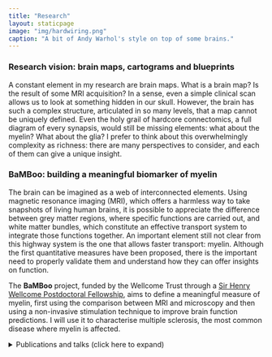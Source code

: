 ```yaml
---
title: "Research"
layout: staticpage
image: "img/hardwiring.png"
caption: "A bit of Andy Warhol's style on top of some brains."
---
```


### Research vision: brain maps, cartograms and blueprints

A constant element in my research are brain maps. What is a brain map? Is the result of some MRI acquisition? In a sense, even a simple clinical scan allows us to look at something hidden in our skull. However, the brain has such a complex structure, articulated in so many levels, that a map cannot be uniquely defined. Even the holy grail of hardcore connectomics, a full diagram of every synapsis, would still be missing elements: what about the myelin? What about the glia? I prefer to think about this overwhelmingly complexity as richness: there are many perspectives to consider, and each of them can give a unique insight. 

### BaMBoo: building a meaningful biomarker of myelin

The brain can be imagined as a web of interconnected elements. Using magnetic resonance imaging (MRI), which offers a harmless way to take snapshots of living human brains, it is possible to appreciate the difference between grey matter regions, where specific functions are carried out, and white matter bundles, which constitute an effective transport system to integrate those
functions together. An important element still not clear from this highway system is the one that allows faster transport: myelin. Although the first quantitative measures have been proposed, there is the important need to properly validate them and understand how they can offer insights on function.

The **BaMBoo** project, funded by the Wellcome Trust through a [Sir Henry Wellcome Postdoctoral Fellowship](https://wellcome.org/grant-funding/people-and-projects/grants-awarded/bamboo-building-meaningful-biomarker-myelin), aims to define a meaningful measure of myelin, first using the comparison between MRI and microscopy and then using a non-invasive stimulation technique to improve brain function predictions. I will use it to characterise multiple sclerosis, the most common disease where myelin is affected.


<details>
<summary>Publications and talks (click here to expand)</summary>

My list of publications is also available on my [Google Scholar profile](https://scholar.google.com/citations?user=raI97kYAAAAJ&hl=it).

### Preprints

R Gau, S Noble, K Heuer, K Bottenhorn, IP Bilgin, YF Yang, J Huntenburg, JMM Bayer, R Bethlehem, SA Rhoads, C Vogelbacher, V Borghesani, E Levitis, HT Wang, S Van Den Bossche, X Kobeleva, JHL Gorroño, S Guay, MS Atay, GP Varoquaux, D Huijser, M Sandström, P Herholz, SA Nastase, AP Badhwar, G Dumas, S Schwab, S Moia, M Dayan, Y Bassil, PP Brooks, **M Mancini**, et al. (2021) Brainhack: developing a culture of open, inclusive, community-driven neuroscience. *PsyArXiv* - <https://doi.org/10.31234/osf.io/rytjq>

KG Schilling, F Rheault, L Petit, CB Hansen, Vi Nath, FC Yeh, G Girard, M Barakovic, J Rafael-Patino, T Yu, E Fischi-Gomez, M Pizzolato, M Ocampo-Pineda, S Schiavi, EJ Canales-Rodríguez, A Daducci, C Granziera, G Innocenti, JP Thiran, L Mancini, S Wastling, S Cocozza, M Petracca, G Pontillo, **M Mancini**, et al. (2020) Tractography dissection variability: what happens when 42 groups dissect 14 white matter bundles on the same dataset? *bioRxiv* - <https://doi.org/10.1101/2020.10.07.321083>


### Journal Papers

T Carandini, **M Mancini**, I Bogdan, CL Rae, AW Barritt, A Sethi, N Harrison, W Rashid, E Scarpini, D Galimberti, M Bozzali, M Cercignani (2021) Disruption of brainstem monoaminergic fibre tracts in multiple sclerosis as a putative mechanism for cognitive fatigue: a fixel-based analysis. *NeuroImage: Clinical*, in press.

T Boshkovski, L Kocarev, J Cohen-Adad, B Misic, S Lehéricy, N Stikov, **M Mancini** (2020) The R1-weighted connectome: complementing brain networks with a myelin-sensitive measure. *Network Neuroscience*, in press - <https://doi.org/10.1162/netn_a_00179>

**M Mancini**, A Karakuzu, J Cohen-Adad, M Cercignani, T Nichols, N Stikov (2020) An interactive meta-analysis of MRI biomarkers of myelin. *Elife*, 9: e61523 - <https://doi.org/10.7554/eLife.61523>

**M Mancini**, A Casamitjana, L Peter, E Robinson, S Crampsie, DL Thomas, JL Holton, Z Jaunmuktane, JE Iglesias (2020) A multimodal computational pipeline for 3D histology of the human brain. *Scientific Reports*, 10: 13839 - <https://doi.org/10.1038/s41598-020-69163-z>

J Koenig, B Abler, I Agartz, T Åkerstedt, OA Andreassen, M Anthony, K Bertsch, RC Brown, R Brunner, L Carnevali, H Critchley, KR Cullen, EJC de Geus, I Dziobek, H Fischer, H Flor, M Gaebler, PJ Gianaros, MJ Giummarra, S Greening, S Guendelman, J Heathers, SC Herpertz, MX Hu, S Jentschke, M Kaess, T Kaufmann, B Klimes-Dougan, S Koelsch, M Krauch, D Kumral, F Lamers, TH Lee, M Lekander, F Lin, M Lotze, E Makovac, **M Mancini**, et al. (2020) Cortical Thickness and Resting State Cardiac Function Across the Lifespan: A Cross-Sectional Pooled Mega Analysis. *Psychophysiology*, in press - <https://doi.org/10.1111/psyp.13688>

L Serra, M Bruschini, C Di Domenico, **M Mancini**, G Bechi Gabrielli, S Bonarota, C Caltagirone, M Cercignani, C Marra, M Bozzali (2020) Behavioral psychological symptoms of dementia and functional connectivity changes: a network-based study. *Neurobiology of Aging*, 94: 196-206 - <https://doi.org/10.1016/j.neurobiolaging.2020.06.009>

A Zugman, A Harrewijn, EM Cardinale, H Zwiebel, GF Freitag, KE Werwath, JM Bas‐Hoogendam, NA Groenewold, M Aghajani, K Hilbert, N Cardoner, D Porta‐Casteràs, S Gosnell, R Salas, KS Blair, JR Blair, MZ Hammoud, M Milad, K Burkhouse, KL Phan, HK Schroeder, JR Strawn, K Beesdo‐Baum, SI Thomopoulos, HJ Grabe, S Van der Auwera, K Wittfeld, JA Nielsen, R Buckner, JW Smoller, B Mwangi, JC Soares, MJ Wu, GB Zunta‐Soares, AP Jackowski, PM Pan, GA Salum, M Assaf, GJ Diefenbach, P Brambilla, E Maggioni, D Hofmann, T Straube, C Andreescu, R Berta, E Tamburo, R Price, GG Manfro, HD Critchley, E Makovac, **M Mancini**, et al. (2020) Mega‐analysis methods in ENIGMA: The experience of the generalized anxiety disorder working group. *Human Brain Mapping*, in press - <https://doi.org/10.1002/hbm.25096>

**M Mancini**, SB Vos, VN Vakharia, AG O'Keeffee, K Trimmel, F Barkhof, C Dorfer, S Soman, GW Winston, C Wu et al. (2019) Automated fiber tract reconstruction for surgery planning: Extensive validation in language-related white matter tracts. *NeuroImage: Clinical*, 23: 101883 - <https://doi.org/10.1016/j.nicl.2019.101883>
 
SC de Lange, LH Scholtens, LH van den Berg, MP Boks, M Bozzali, W Cahn, U Dannlowski, S Durston, E Geuze, NEM van Haren, MHJ Hillegers, K Koch, MA Jurado, **M Mancini**, et al. (2019) Shared vulnerability for connectome alterations across psychiatric and neurological brain disorders. *Nature Human Behaviour*, 3: 988–998 - <https://doi.org/10.1038/s41562-019-0659-6>

M Galovic, I Baudracco, E Wright-Goff, G Pillajo, P Nachev, B Wandschneider, F Woermann, P Thompson, S Baxendale, AW McEvoy, M Nowell, **M Mancini** et al. (2019) Association of Piriform Cortex Resection With Surgical Outcomes in Patients With Temporal Lobe Epilepsy. *JAMA Neurology*, 76(6): 690-700 - <https://doi.org/10.1001/jamaneurol.2019.0204>

L Carnevali, **M Mancini**, J Koenig, E Makovac, D R Watson, F Meeten, HD Critchley, C Ottaviani (2019) Cortical morphometric predictors of autonomic dysfunction in generalized anxiety disorder. *Autonomic Neuroscience*, 217: 41-48 - <https://doi.org/10.1016/j.autneu.2019.01.001>

E Makovac, **M Mancini**, S Fagioli, DR Watson, F Meeten, CL Rae, HD Critchley, C Ottaviani (2019) Network abnormalities in generalized anxiety pervade beyond the amygdala-pre-frontal cortex circuit: Insights from graph theory. *Psychiatry Research: Neuroimaging*, 281: 107-116 - <https://doi.org/10.1016/j.pscychresns.2018.09.006>

**M Mancini**, M Cercignani (2018) Network models in neuroimaging: a survey of multimodal applications. *Fundamenta Informaticae*, 163(1): 63-91 - <https://doi.org/10.3233/FI-2018-1732>

G Koch, S Bonnì, MC Pellicciari, EP Casula, **M Mancini**, R Esposito, V Ponzo, S Picazio, F Di Lorenzo, L Serra, et al. (2018) Transcranial magnetic stimulation of the precuneus enhances memory and neural activity in prodromal Alzheimer's disease. *NeuroImage*, 169: 302-311 - <https://doi.org/10.1016/j.neuroimage.2017.12.048>

E Makovac, SN Garfinkel, A Bassi, B Basile, E Macaluso, M Cercignani, E Mattei, **M Mancini**, D Agalliu, P Cortelli, et al. (2018) Fear processing is differentially affected by lateralized stimulation of carotid baroreceptors. *Cortex*, 99: 200-212 - <https://doi.org/10.1016/j.cortex.2017.07.002>

MC Pellicciari, S Bonnì, V Ponzo, AM Cinnera, **M Mancini**, EP Casula, F Sallustio, S Paolucci, C Caltagirone, G Koch (2018) Dynamic reorganization of TMS-evoked activity in subcortical stroke patients. *NeuroImage*, 175: 365-378 – <https://doi.org/10.1016/j.neuroimage.2018.04.011>

**M Mancini**, G Giulietti, N Dowell, B Spanò, N Harrison, M Bozzali, M Cercignani (2018) Introducing axonal myelination in connectomics: A preliminary analysis of g-ratio distribution in healthy subjects. *NeuroImage*, 182: 351-359 - <https://doi.org/10.1016/j.neuroimage.2017.09.018>

**M Mancini**, C Mastropasqua, S Bonnì, V Ponzo, M Cercignani, S Conforto, G Koch, M Bozzali (2017) Theta Burst Stimulation of the Precuneus Modulates Resting State Connectivity in the Left Temporal Pole. *Brain Topography*, 30(3): 312-319 - <https://doi.org/10.1007/s10548-017-0559-x>

F Barban, **M Mancini**, M Cercignani, F Adriano, R Perri, R Annicchiarico, GA Carlesimo, C Ricci, MG Lombardi, V Teodonno, et al. (2017) A Pilot Study on Brain Plasticity of Functional Connectivity Modulated by Cognitive Training in Mild Alzheimer’s Disease and Mild Cognitive Impairment. *Brain Sciences*, 7(5): 50 - <https://doi.org/10.3390/brainsci7050050>

L Serra, **M Mancini**, M Cercignani, C Di Domenico, B Spanò, G Giulietti, G Koch, C Marra, M Bozzali (2017) Network-based substrate of cognitive reserve in Alzheimer’s disease. *Journal of Alzheimer's Disease*, 55(1): 421-430 – <https://doi.org/10.3233/JAD-160735>

**M Mancini**, D Brignani, S Conforto, P Mauri, C Miniussi, MC Pellicciari (2016) Assessing cortical synchronization during transcranial direct current stimulation: A graph-theoretical analysis. *NeuroImage*, 140: 57-65 - <https://doi.org/10.1016/j.neuroimage.2016.06.003>

L Serra, M Cercignani, M Bruschini, L Cipolotti, **M Mancini**, G Silvestri, A Petrucci, E Bucci, G Antonini, L Licchelli, et al. (2016) “I know that you know that I know”: neural substrates associated with social cognition deficits in DM1 patients *PLOS ONE*, 11(6): e0156901 - <https://doi.org/10.1371/journal.pone.0156901>

L Serra, **M Mancini**, G Silvestri, A Petrucci, M Masciullo, B Spanò, M Torso, C Mastropasqua, M Giacanelli, C Caltagirone, et al. (2016) Brain connectomics’ modification to clarify motor and nonmotor features of myotonic dystrophy type 1. *Neural plasticity*, 2016: 2696085 - <https://doi.org/10.1155/2016/2696085>


### Book chapters

*In Italian*

M Cercignani, **M Mancini**, C Gandini Wheeler-Kingshot (2018) Connettività e connettomica: promesse e tranelli. *Immagini biomediche: nuove tendenze in tecnologia, metodi e applicazioni*, 163-183 - Patron.
    
**M Mancini** (2013) La diaspora dei cervelli. *Mettere a frutto i talenti: Esperienze e testimonianze sull'Italia di oggi*, 153-155 - Franco Angeli.
    


### Papers in proceedings

**M Mancini**, S Crampsie, DL Thomas, Z Jaunmuktane, JL Holton, JE Iglesias (2019) Hierarchical Joint Registration of Tissue Blocks With Soft Shape Constraints For Large-Scale Histology of The Human Brain. *IEEE 16th International Symposium on Biomedical Imaging (ISBI 2019)*, 666-669 - <https://doi.org/10.1109/ISBI.2019.8759396>

A Granados, **M Mancini**, SB Vos, O Lucena, V Vakharia, R Rodionov, JS Duncan, R Sparks, S Ourselin (2018) A machine learning approach to predict instrument bending in stereotactic neurosurgery. *Medical Image Computing and Computer-Assisted Intervention (MICCAI)*: 238-246 – <https://doi.org/10.1007/978-3-030-00937-3_28>

**M Mancini**, G Giulietti, B Spanò, M Bozzali, M Cercignani, S Conforto (2016) Estimating multimodal brain connectivity in multiple sclerosis: An exploratory factor analysis. *38th Annual International Conference of the IEEE Engineering in Medicine and Biology Society (EMBC)*: 1131-1134 - <https://doi.org/10.1109/EMBC.2016.7590903>

**M Mancini**, MA De Reus, L Serra, M Bozzali, MP Van Den Heuvel, M Cercignani, S Conforto (2016) Network attack simulations in Alzheimer's disease: The link between network tolerance and neurodegeneration. *IEEE 13th International Symposium on Biomedical Imaging (ISBI)*: 237-240 - <https://doi.org/10.1109/ISBI.2016.7493253>

**M Mancini**, MC Pellicciari, D Brignani, P Mauri, C De Marchis, C Miniussi, S Conforto (2015) Automatic artifact suppression in simultaneous tDCS-EEG using adaptive filtering. *37th Annual International Conference of the IEEE Engineering in Medicine and Biology Society (EMBC)*: 2729-2732 - <https://doi.org/10.1109/EMBC.2015.7318956>

**M Mancini**, E Mattei, F Censi, G Calcagnini, M Bozzali, S Conforto (2015) Functional connectivity during autonomic stimulation estimated using spectral coherence of fMRI signals. *7th International IEEE/EMBS Conference on Neural Engineering (NER)*: 1044-1047 - <https://doi.org/10.1109/NER.2015.7146806>

E Mattei, F Censi, M Triventi, **M Mancini**, A Napolitano, E Genovese, V Cannatà, R Falsaperla, G Calcagnini (2015) Wrong detection of ventricular fibrillation in an implantable cardioverter defibrillator caused by the movement near the MRI scanner bore. *37th Annual International Conference of the IEEE Engineering in Medicine and Biology Society (EMBC)*: 7200-7203 - <https://doi.org/10.1109/EMBC.2015.7320053>

**M Mancini**, E Mattei, F Censi, B Basile, M Bozzali, G Calcagnini (2014) Investigation of baroreflex autonomic control by spectral coherence of fMRI independent components and neck suction stimulation signal. *Computing in Cardiology Conference (CinC)*: 1005-1008 - <https://ieeexplore.ieee.org/document/7043215>

**M Mancini**, G Calcagnini, E Mattei, F Censi, M Bozzali, R Barbieri (2014) Modeling Heart Beat Dynamics and fMRI Signals during Carotid Stimulation by Neck Suction. *36th Annual International Conference of the IEEE Engineering in Medicine and Biology Society (EMBC)*: 6647-6650 -  <https://doi.org-10.1109/EMBC.2014.6945152>

E Mattei, F Censi, **M Mancini**, A Napolitano, E Genovese, V Cannatà, G Burriesci, R Falsaperla, Gi Calcagnini (2014) Currents induced by fast movements inside the MRI room may cause inhibition in an implanted pacemaker. *36th Annual International Conference of the IEEE Engineering in Medicine and Biology Society (EMBC)*: 890-893 - <https://doi.org/10.1109/EMBC.2014.6943734>


### Abstract in Proceedings

T Boshkovski, L Kocarev, J Cohen-Adad, B Misic, S Lehéricy, N Stikov, **M Mancini** (2020) The R1-weighted connectome: complementing brain networks with a myelin-sensitive measure. *26th Annual Meeting of the Organization for Human Brain Mapping (OHBM)*.

**M Mancini**, E Alonso-Ortiz, M Cercignani, J Cohen-Adad, N Stikov (2020) Myelin-sensitive Quantitative Maps: Two’s Company, Three’s a Crowd? *International Society for Magnetic Resonance in Medicine (ISMRM) Virtual Conference*.

T Carandini, **M Mancini**, I Bogdan, C Rae, A Barritt, A Sethi, N Harrison, W Rashid, M Cercignani, M Bozzali (2020) Brainstem monoaminergic functional and structural connectivity is altered in multiple sclerosis and contributes to fatigue. *International Society for Magnetic Resonance in Medicine (ISMRM) Virtual Conference*.

C Maffei,  G Girard,  K Schilling, N Adluru, D Aydogan, A Hamamci, FC Yeh, **M Mancini**, et al. (2020) The IronTract challenge: Validation and optimal tractography methods for the HCP diffusion acquisition scheme. *International Society for Magnetic Resonance in Medicine (ISMRM) Virtual Conference*.

T Carandini, **M Mancini**, I Bogdan, C Rae, A Barritt, A Sethi, N Harrison, W Rashid, M Bozzali, M Cercignani (2020) Brainstem monoaminergic functional and structural connectivity is altered in multiple sclerosis and associated to cognitive fatigue. *6th Congress of the  European Academy of Neurology*, published in *European Journal of Neurology* 27(S1): 202 - <https://doi.org/10.1111/ene.14307>

**M Mancini**, Y Huo, B  Landman, JE  Iglesias (2019) Segmentation-aware adversarial synthesis for registration of histology to MRI. *International Society for Magnetic Resonance in Medicine (ISMRM) Annual Meeting*.

**M Mancini**, S Crampsie, D Thomas, Z Jaunmuktane, J Holton, JE Iglesias (2019) A computational pipeline for MRI-informed 3D histology of the human brain. *25th Annual Meeting of the Organization for Human Brain Mapping (OHBM)*.

L Serra, M Bruschini, **M Mancini**, C Marra, C Caltagirone, M Cercignani, M Bozzali (2019) Behavioural symptoms of dementia and functional connectivity changes. A network-based studies. *25th Annual Meeting of the Organization for Human Brain Mapping (OHBM)*.

N Vakharia, **M Mancini**, B Vos, K Li, A McEvoy, R Sparks, S Ourselin, JS Duncan (2019) Changes in whole brain connectomes with simulated laser interstitial thermal therapy (LITT) using seizure free and non-seizure free ablation cavities in mesial temporal. *Association of British Neurologists/Society of British Neurological Surgeons (ABN/SBNS) Joint Annual Meeting*, published in *Journal of Neurology, Neurosurgery and Psychiatry* 90(3): e19 - <https://doi.org/10.1136/jnnp-2019-ABN.59>

M Della Costanza, VN Vakharia, K Li, **M Mancini**, SB Vos, B Diehl, J Winston, AW McEvoy, A Miserocchi, M Scerrati, F Chowdhury, R Sparks, S Ourselin, JS Duncan (2019) Structural connectivity driven stereoelectroencephalography (SEEG) electrode targeting in suspected pseudotemporal and temporal plus epilepsy. *Association of British Neurologists/Society of British Neurological Surgeons (ABN/SBNS) Joint Annual Meeting*, published in *Journal of Neurology, Neurosurgery and Psychiatry* 90(3): e19 - <http://dx.doi.org/10.1136/jnnp-2019-ABN.60>

**M Mancini**, C Clarke, N Dowell, N Harrison, M Cercignani (2018)  Does the g-ratio influence resting-state functional connectivity? A group-level analysis. *International Society for Magnetic Resonance in Medicine (ISMRM) Annual Meeting*.

**M Mancini**,  S Vos, V Vakharia, R Sparks, K Trimmel, G Winston, J Duncan, S  Ourselin (2018) Anatomy-constrained automated fiber tract reconstruction for surgery planning: a validation study in language-related white matter tracts. *International Society for Magnetic Resonance in Medicine (ISMRM) Annual Meeting*.

S Vos, **M Mancini**, V Vakharia, R Sparks, M Chiang, M Cardoso, J Duncan, G  Winston, S Ourselin (2018)  Automated fibre tractography of the optic radiation for epilepsy surgery planning. *International Society for Magnetic Resonance in Medicine (ISMRM) Annual Meeting*.

L Carnevali, **M Mancini**, J Koenig, E Makovac, DR Watson, F Meeten, HD Critchley, C Ottaviani (2018) Structural Integrity of Anterior Cingulate Cortex Predicts Resilience to Autonomic Dysfunction in Generalized Anxiety Disorder. *76th Annual Scientific Meeting of the American Psychosomatic Society*, published in *Psychosomatic Medicine* 80(3): A132 - <https://doi.org/10.1097/PSY.0000000000000578>

F Di Lorenzo, S Bonnì, S Picazio, V Ponzo, MC Pellicciari, E Casula, L Serra, **M Mancini**, C Caltagirone, A Martorana, M Bozzali, G Koch (2017) Repetitive TMS of the default mode network: a randomized, double-blinded, cross-over study trial in MCI patients. *2nd International Brain Stimulation Conference*, published in *Brain Stimulation* 10(2): P530 - <https://doi.org/10.1016/j.brs.2017.01.543>

F Barban, H Prüss, U Kopp, **M Mancini**, M Cercignani, F Paul, C Finke (2017) Network-based alterations following anti-N-methyl-D-aspartate receptor encephalitis. *23rd Annual Meeting of the Organization for Human Brain Mapping (OHBM)*.

**M Mancini**, M Cercignani, S Bonnì, S Picazio, V Ponzo, MC Pellicciari, E Casula, L Serra, C Caltagirone, G Koch, M Bozzali (2017) A Multi-Modal Study of the Neural Mechanisms Behind the Beneficial Effects of Repetitive TMS Over the Precuneus of MCI Patients. *International Society for Magnetic Resonance in Medicine (ISMRM) Annual Meeting*.

**M Mancini**, G Giulietti, N Dowell, B Spanò, N Harrison, M Bozzali, M Cercignani (2017) Introducing Axonal Myelination in Connectomics: A Preliminary Analysis of G-Ratio Distribution in Healthy Subjects. *International Society for Magnetic Resonance in Medicine (ISMRM) Annual Meeting*.

**M Mancini**, L de Reus, MA, Serra, M Bozzali, MP van den Heuvel, M Cercignani, S Conforto (2016) Neurodegeneration simulation in the connectome: a heuristic approach to unfold the key white matter pathways in Alzheimerʼs disease. *International Society for Magnetic Resonance in Medicine (ISMRM) Annual Meeting*.

M Mancini, C Mastropasqua, G Koch, M Cercignani, M Bozzali, S Conforto (2016) Precuneus stimulation using cTBS modulates the temporal pole: a graph-theoretical analysis. *22nd Annual Meeting of the Organization for Human Brain Mapping (OHBM)*.

S Bonni, S Picazio, F Di Lorenzo, V Ponzo, M Pellicciari, E Casula, L Serra, **M Mancini**, C Caltagirone, A Martorana, M Bozzali, G Koch (2016) Repetitive TMS of the default mode network: a randomized, double-blinded, cross-over study trial in MCI patients. *XI Sindem Meeting: Italian Association for the Study of Dementia linked to the Italian Neurological Society (SIN)*, published in *Journal of Alzheimer's Disease* 52(S1): S60-S61 - <https://doi.org/10.3233/JAD-169001>

F Barban, L Serra, R Perri, R Annicchiarico, GA Carlesimo, **M Mancini**, F Adriano, C Ricci, MG Lombardi, M Cercignani, L Fadda, C Caltagirone, M Bozzali (2015) Brain plasticity in mild Alzheimerʼs Disease. Effects of a computer- based cognitive training on functional connectivity. *International Society for Magnetic Resonance in Medicine (ISMRM) Annual Meeting*.

**M Mancini**, C Mastropasqua, M Bozzali, G Calcagnini, S Conforto (2015) Test-retest reliability of spectral coherence-based graph metrics in fMRI networks. *21st Annual Meeting of the Organization for Human Brain Mapping (OHBM)*.

G Calcagnini, E Mattei, M Bozzali, M Triventi, **M Mancini**, Federica Censi, R Barbieri (2015) Carotid Baroreceptor Stimulation by Neck Suction during FMRI Investigation: Methodological Issues. *37th Annual International Conference of the IEEE Engineering in Medicine and Biology Society (EMBC)*.

F Barban, L Serra, R Perri, R Annicchiarico, G Carlesimo, **M Mancini**, M Cercignani, F Adriano, C Ricci, MG Lombardi, L Fadda, C Caltagirone, M Bozzali (2015) Effects of a computer-based cognitive training on functional connectivity of mild Alzheimerʼs Disease. *European Congress of NeuroRehabilitation*.

C Mastropasqua, S Bonnì, M Bozzali, **M Mancini**, C Caltagirone, M Cercignani, G Koch (2014) Functional connectivity changes after precuneus stimulation using cTBS. *4th Biennial Conference on Resting-state / Brain Connectivity*.


### Invited Talks

22/01/2021  
"A new ERA for meta-analysis: building Executable Research Articles"  
Evidence Synthesis \& Meta-Analysis in R Conference (ESMARConf), virtual event

06/12/2019  
"Chasing brain functional microstructure: a recipe with bucatini"  
Neuroimaging Seminars, King's College London, London

25/11/2019  
"Myelin Maps - Or why you should stop buying fat-free brains"  
Feindel Brain Imaging Lecture Series, McGill University, Montreal

04/09/2019  
"Rogue Matter: A Sparse Wars Story"  
Laboratory for Computational Neuroimaging, MGH Martinos Center for Biomedical Imaging, Boston

09/03/2019  
"The diffusion MRI-based connectome: promises and pitfalls"  
LASSE - Latino-American Summerschool on Epilepsy, Sao Paulo

12/09/2018  
"Bigger brains: building a bridge between histology and MRI"  
European Laboratory for Non-linear spectroscopy, University of Florence, Florence

27/07/2018  
"Image-to-image translation for histology-MRI registration"  
{U|I}CL Biomedical Imaging Symposium, Imperial College London, London

24/03/2018  
"Brain structural networks: the quest for the connectome"  
ILAE British Chapter Epilepsy Neuroimaging Course, Chalfont Centre, Chalfont St Peter

05/04/2017  
"About brain networks and graph theory"  
Neuroimaging Methods Seminars, University of Sussex, Brighton

</details>
